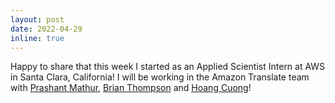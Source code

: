 ```yaml
---
layout: post
date: 2022-04-29 
inline: true
---
```


Happy to share that this week I started as an Applied Scientist Intern at AWS in Santa Clara, California! I will be working in the Amazon Translate team with [Prashant Mathur](https://scholar.google.com/citations?user=QgWJzakAAAAJ&hl=en), [Brian Thompson](https://scholar.google.com/citations?user=6IGa-LoAAAAJ&hl=en) and [Hoang Cuong](https://scholar.google.com.vn/citations?user=Upkae34AAAAJ&hl=en)!
